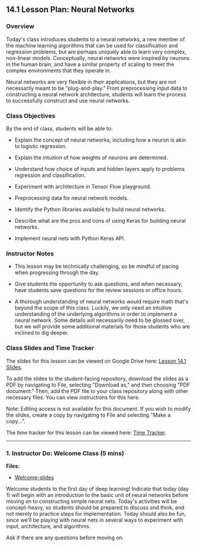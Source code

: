## 14.1 Lesson Plan: Neural Networks

### Overview

Today's class introduces students to a neural networks, a new member of the machine learning algorithms that can be used for classification and regression problems, but are perhaps uniquely able to learn very complex, non-linear models. Conceptually, neural networks were inspired by neurons in the human brain, and have a similar property of scaling to meet the complex environments that they operate in.

Neural networks are very flexible in their applications, but they are not necessarily meant to be "plug-and-play." From preprocessing input data to constructing a neural network architecture, students will learn the process to successfully construct and use neural networks.

### Class Objectives

By the end of class, students will be able to:

* Explain the concept of neural networks, including how a neuron is akin to logistic regression.

* Explain the intuition of how weights of neurons are determined.

* Understand how choice of inputs and hidden layers apply to problems regression and classification.

* Experiment with architecture in Tensor Flow playground.

* Preprocessing data for neural network models.

* Identify the Python libraries available to build neural networks.

* Describe what are the pros and cons of using Keras for building neural networks.

* Implement neural nets with Python Keras API.

### Instructor Notes

* This lesson may be technically challenging, so be mindful of pacing when progressing through the day.

* Give students the opportunity to ask questions, and when necessary, have students save questions for the review sessions or office hours.

* A thorough understanding of neural networks would require math that's beyond the scope of this class. Luckily, we only need an intuitive understanding of the underlying algorithms in order to implement a neural network. Some details will necessarily need to be glossed over, but we will provide some additional materials for those students who are inclined to dig deeper.

### Class Slides and Time Tracker

The slides for this lesson can be viewed on Google Drive here: [Lesson 14.1 Slides]().

To add the slides to the student-facing repository, download the slides as a PDF by navigating to File, selecting "Download as," and then choosing "PDF document." Then, add the PDF file to your class repository along with other necessary files. You can view instructions for this here.

Note: Editing access is not available for this document. If you wish to modify the slides, create a copy by navigating to File and selecting "Make a copy...".

The time tracker for this lesson can be viewed here: [Time Tracker](TimeTracker.xlsx).

---

### 1. Instructor Do: Welcome Class (5 mins)

**Files:**

* [Welcome-slides]()

Welcome students to the first day of deep learning! Indicate that today (day 1) will begin with an introduction to the basic unit of neural networks before moving on to constructing simple neural nets. Today's activities will be concept-heavy, so students should be prepared to discuss and think, and not merely to practice steps for implementation. Today should also be fun, since we'll be playing with neural nets in several ways to experiment with input, architecture, and algorithms.

Ask if there are any questions before moving on.
